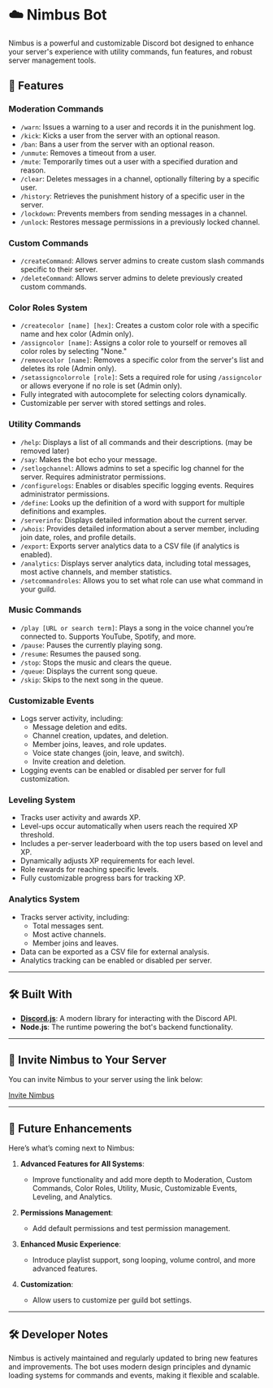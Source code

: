 # ☁️ Nimbus Bot

Nimbus is a powerful and customizable Discord bot designed to enhance your server's experience with utility commands, fun features, and robust server management tools.

## 🌟 Features

### **Moderation Commands**
- `/warn`: Issues a warning to a user and records it in the punishment log.
- `/kick`: Kicks a user from the server with an optional reason.
- `/ban`: Bans a user from the server with an optional reason.
- `/unmute`: Removes a timeout from a user.
- `/mute`: Temporarily times out a user with a specified duration and reason.
- `/clear`: Deletes messages in a channel, optionally filtering by a specific user.
- `/history`: Retrieves the punishment history of a specific user in the server.
- `/lockdown`: Prevents members from sending messages in a channel.
- `/unlock`: Restores message permissions in a previously locked channel.

### **Custom Commands**
- `/createCommand`: Allows server admins to create custom slash commands specific to their server.
- `/deleteCommand`: Allows server admins to delete previously created custom commands.

### **Color Roles System**
- `/createcolor [name] [hex]`: Creates a custom color role with a specific name and hex color (Admin only).
- `/assigncolor [name]`: Assigns a color role to yourself or removes all color roles by selecting "None."
- `/removecolor [name]`: Removes a specific color from the server's list and deletes its role (Admin only).
- `/setassigncolorrole [role]`: Sets a required role for using `/assigncolor` or allows everyone if no role is set (Admin only).
- Fully integrated with autocomplete for selecting colors dynamically.
- Customizable per server with stored settings and roles.

### **Utility Commands**
- `/help`: Displays a list of all commands and their descriptions. (may be removed later)
- `/say`: Makes the bot echo your message.
- `/setlogchannel`: Allows admins to set a specific log channel for the server. Requires administrator permissions.
- `/configurelogs`: Enables or disables specific logging events. Requires administrator permissions.
- `/define`: Looks up the definition of a word with support for multiple definitions and examples.
- `/serverinfo`: Displays detailed information about the current server.
- `/whois`: Provides detailed information about a server member, including join date, roles, and profile details.
- `/export`: Exports server analytics data to a CSV file (if analytics is enabled).
- `/analytics`: Displays server analytics data, including total messages, most active channels, and member statistics.
- `/setcommandroles`: Allows you to set what role can use what command in your guild.

### **Music Commands**
- `/play [URL or search term]`: Plays a song in the voice channel you’re connected to. Supports YouTube, Spotify, and more.
- `/pause`: Pauses the currently playing song.
- `/resume`: Resumes the paused song.
- `/stop`: Stops the music and clears the queue.
- `/queue`: Displays the current song queue.
- `/skip`: Skips to the next song in the queue.

### **Customizable Events**
- Logs server activity, including:
  - Message deletion and edits.
  - Channel creation, updates, and deletion.
  - Member joins, leaves, and role updates.
  - Voice state changes (join, leave, and switch).
  - Invite creation and deletion.
- Logging events can be enabled or disabled per server for full customization.

### **Leveling System**
- Tracks user activity and awards XP.
- Level-ups occur automatically when users reach the required XP threshold.
- Includes a per-server leaderboard with the top users based on level and XP.
- Dynamically adjusts XP requirements for each level.
- Role rewards for reaching specific levels.
- Fully customizable progress bars for tracking XP.

### **Analytics System**
- Tracks server activity, including:
  - Total messages sent.
  - Most active channels.
  - Member joins and leaves.
- Data can be exported as a CSV file for external analysis.
- Analytics tracking can be enabled or disabled per server.

---

## 🛠️ Built With

- **[Discord.js](https://discord.js.org/)**: A modern library for interacting with the Discord API.
- **Node.js**: The runtime powering the bot's backend functionality.

---

## 🤝 Invite Nimbus to Your Server

You can invite Nimbus to your server using the link below:

[Invite Nimbus](https://discord.com/oauth2/authorize?client_id=1316495186343231611&permissions=8&integration_type=0&scope=applications.commands+bot)

---

## 🚀 Future Enhancements

Here’s what’s coming next to Nimbus:

1. **Advanced Features for All Systems**:
   - Improve functionality and add more depth to Moderation, Custom Commands, Color Roles, Utility, Music, Customizable Events, Leveling, and Analytics.

2. **Permissions Management**:
   - Add default permissions and test permission management.

3. **Enhanced Music Experience**:
   - Introduce playlist support, song looping, volume control, and more advanced features.

4. **Customization**:
   - Allow users to customize per guild bot settings.

---

## 🛠️ Developer Notes

Nimbus is actively maintained and regularly updated to bring new features and improvements. The bot uses modern design principles and dynamic loading systems for commands and events, making it flexible and scalable.
